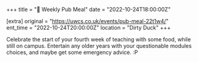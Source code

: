 +++
title = "🍔 Weekly Pub Meal"
date = "2022-10-24T18:00:00Z"

[extra]
original = "https://uwcs.co.uk/events/pub-meal-22t1w4/"    
ent_time = "2022-10-24T20:00:00Z"
location = "Dirty Duck"
+++

Celebrate the start of your fourth week of teaching with some food, while still on campus. Entertain any older years with your questionable modules choices, and maybe get some emergency advice. :P

